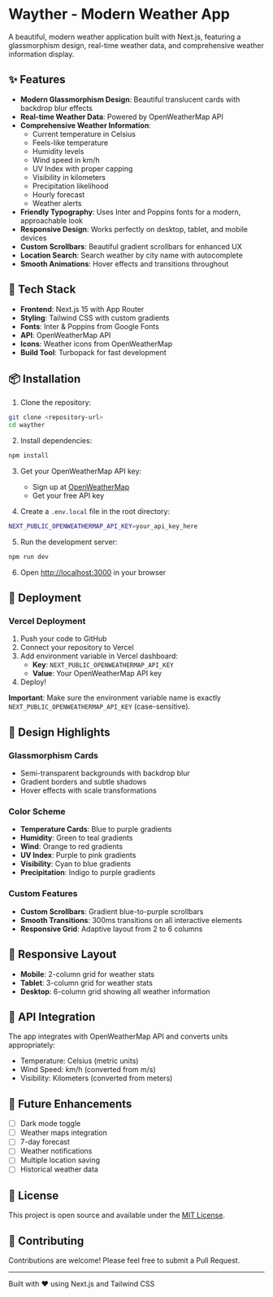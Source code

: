 # Wayther - Modern Weather App

A beautiful, modern weather application built with Next.js, featuring a glassmorphism design, real-time weather data, and comprehensive weather information display.

## ✨ Features

- **Modern Glassmorphism Design**: Beautiful translucent cards with backdrop blur effects
- **Real-time Weather Data**: Powered by OpenWeatherMap API
- **Comprehensive Weather Information**:
  - Current temperature in Celsius
  - Feels-like temperature
  - Humidity levels
  - Wind speed in km/h
  - UV Index with proper capping
  - Visibility in kilometers
  - Precipitation likelihood
  - Hourly forecast
  - Weather alerts
- **Friendly Typography**: Uses Inter and Poppins fonts for a modern, approachable look
- **Responsive Design**: Works perfectly on desktop, tablet, and mobile devices
- **Custom Scrollbars**: Beautiful gradient scrollbars for enhanced UX
- **Location Search**: Search weather by city name with autocomplete
- **Smooth Animations**: Hover effects and transitions throughout

## 🚀 Tech Stack

- **Frontend**: Next.js 15 with App Router
- **Styling**: Tailwind CSS with custom gradients
- **Fonts**: Inter & Poppins from Google Fonts
- **API**: OpenWeatherMap API
- **Icons**: Weather icons from OpenWeatherMap
- **Build Tool**: Turbopack for fast development

## 📦 Installation

1. Clone the repository:
```bash
git clone <repository-url>
cd wayther
```

2. Install dependencies:
```bash
npm install
```

3. Get your OpenWeatherMap API key:
   - Sign up at [OpenWeatherMap](https://openweathermap.org/api)
   - Get your free API key

4. Create a `.env.local` file in the root directory:
```bash
NEXT_PUBLIC_OPENWEATHERMAP_API_KEY=your_api_key_here
```

5. Run the development server:
```bash
npm run dev
```

6. Open [http://localhost:3000](http://localhost:3000) in your browser

## 🚀 Deployment

### Vercel Deployment

1. Push your code to GitHub
2. Connect your repository to Vercel
3. Add environment variable in Vercel dashboard:
   - **Key**: `NEXT_PUBLIC_OPENWEATHERMAP_API_KEY`
   - **Value**: Your OpenWeatherMap API key
4. Deploy!

**Important**: Make sure the environment variable name is exactly `NEXT_PUBLIC_OPENWEATHERMAP_API_KEY` (case-sensitive).

## 🎨 Design Highlights

### Glassmorphism Cards
- Semi-transparent backgrounds with backdrop blur
- Gradient borders and subtle shadows
- Hover effects with scale transformations

### Color Scheme
- **Temperature Cards**: Blue to purple gradients
- **Humidity**: Green to teal gradients  
- **Wind**: Orange to red gradients
- **UV Index**: Purple to pink gradients
- **Visibility**: Cyan to blue gradients
- **Precipitation**: Indigo to purple gradients

### Custom Features
- **Custom Scrollbars**: Gradient blue-to-purple scrollbars
- **Smooth Transitions**: 300ms transitions on all interactive elements
- **Responsive Grid**: Adaptive layout from 2 to 6 columns

## 📱 Responsive Layout

- **Mobile**: 2-column grid for weather stats
- **Tablet**: 3-column grid for weather stats  
- **Desktop**: 6-column grid showing all weather information

## 🔧 API Integration

The app integrates with OpenWeatherMap API and converts units appropriately:
- Temperature: Celsius (metric units)
- Wind Speed: km/h (converted from m/s)
- Visibility: Kilometers (converted from meters)

## 🌟 Future Enhancements

- [ ] Dark mode toggle
- [ ] Weather maps integration
- [ ] 7-day forecast
- [ ] Weather notifications
- [ ] Multiple location saving
- [ ] Historical weather data

## 📝 License

This project is open source and available under the [MIT License](LICENSE).

## 🤝 Contributing

Contributions are welcome! Please feel free to submit a Pull Request.

---

Built with ❤️ using Next.js and Tailwind CSS
